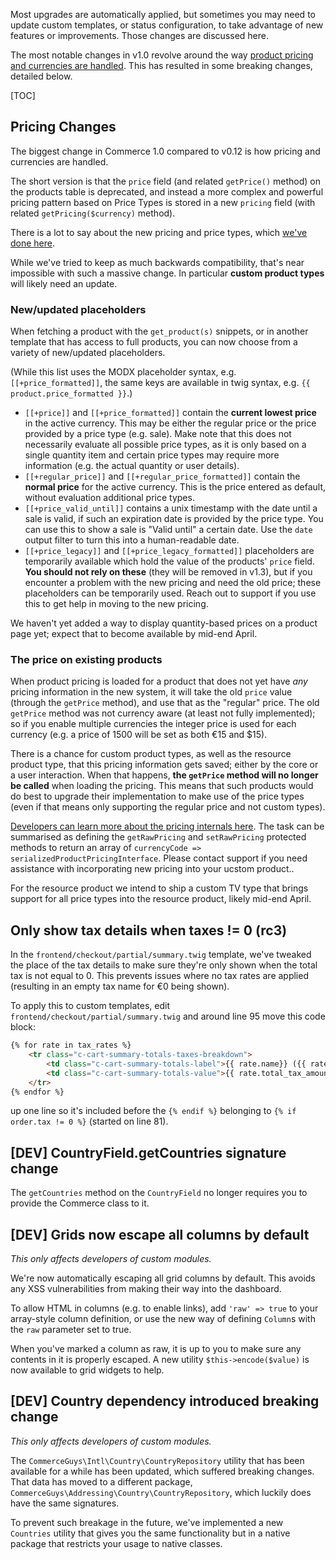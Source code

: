 Most upgrades are automatically applied, but sometimes you may need to update custom templates, or status configuration, to take advantage of new features or improvements. Those changes are discussed here.

The most notable changes in v1.0 revolve around the way [product pricing and currencies are handled](../Products/Price_Types). This has resulted in some breaking changes, detailed below.

[TOC]

## Pricing Changes

The biggest change in Commerce 1.0 compared to v0.12 is how pricing and currencies are handled. 

The short version is that the `price` field (and related `getPrice()` method) on the products table is deprecated, and instead a more complex and powerful pricing pattern based on Price Types is stored in a new `pricing` field (with related `getPricing($currency)` method). 

There is a lot to say about the new pricing and price types, which [we've done here](../Products/Price_Types). 

While we've tried to keep as much backwards compatibility, that's near impossible with such a massive change. In particular **custom product types** will likely need an update. 

### New/updated placeholders

When fetching a product with the `get_product(s)` snippets, or in another template that has access to full products, you can now choose from a variety of new/updated placeholders. 

(While this list uses the MODX placeholder syntax, e.g. `[[+price_formatted]]`, the same keys are available in twig syntax, e.g. `{{ product.price_formatted }}`.)

- `[[+price]]` and `[[+price_formatted]]` contain the **current lowest price** in the active currency. This may be either the regular price or the price provided by a price type (e.g. sale). Make note that this does not necessarily evaluate all possible price types, as it is only based on a single quantity item and certain price types may require more information (e.g. the actual quantity or user details).
- `[[+regular_price]]` and `[[+regular_price_formatted]]` contain the **normal price** for the active currency. This is the price entered as default, without evaluation additional price types. 
- `[[+price_valid_until]]` contains a unix timestamp with the date until a sale is valid, if such an expiration date is provided by the price type. You can use this to show a sale is "Valid until" a certain date. Use the `date` output filter to turn this into a human-readable date. 
- `[[+price_legacy]]` and `[[+price_legacy_formatted]]` placeholders are temporarily available which hold the value of the products' `price` field. **You should not rely on these** (they will be removed in v1.3), but if you encounter a problem with the new pricing and need the old price; these placeholders can be temporarily used. Reach out to support if you use this to get help in moving to the new pricing.

We haven't yet added a way to display quantity-based prices on a product page yet; expect that to become available by mid-end April.

### The price on existing products

When product pricing is loaded for a product that does not yet have _any_ pricing information in the new system, it will take the old `price` value (through the `getPrice` method), and use that as the "regular" price. The old `getPrice` method was not currency aware (at least not fully implemented); so if you enable multiple currencies the integer price is used for each currency (e.g. a price of 1500 will be set as both €15 and $15). 

There is a chance for custom product types, as well as the resource product type, that this pricing information gets saved; either by the core or a user interaction. When that happens, **the `getPrice` method will no longer be called** when loading the pricing. This means that such products would do best to upgrade their implementation to make use of the price types (even if that means only supporting the regular price and not custom types). 

[Developers can learn more about the pricing internals here](../Developer/Products/Pricing). The task can be summarised as defining the `getRawPricing` and `setRawPricing` protected methods to return an array of `currencyCode => serializedProductPricingInterface`. Please contact support if you need assistance with incorporating new pricing into your ucstom product..

For the resource product we intend to ship a custom TV type that brings support for all price types into the resource product, likely mid-end April. 

## Only show tax details when taxes != 0 (rc3)

In the `frontend/checkout/partial/summary.twig` template, we've tweaked the place of the tax details to make sure they're only shown when the total tax is not equal to 0. This prevents issues where no tax rates are applied (resulting in an empty tax name for €0 being shown).

To apply this to custom templates, edit `frontend/checkout/partial/summary.twig` and around line 95 move this code block:

````html
{% for rate in tax_rates %}
    <tr class="c-cart-summary-totals-taxes-breakdown">
        <td class="c-cart-summary-totals-label">{{ rate.name}} ({{ rate.percentage_formatted }} {% if rate.is_inclusive %} of {% else %} over {% endif %}{{ rate.total_taxed_amount_formatted }})</td>
        <td class="c-cart-summary-totals-value">{{ rate.total_tax_amount_formatted }}</td>
    </tr>
{% endfor %}
````

up one line so it's included before the `{% endif %}` belonging to `{% if order.tax != 0 %}` (started on line 81).

## [DEV] CountryField.getCountries signature change

The `getCountries` method on the `CountryField` no longer requires you to provide the Commerce class to it.

## [DEV] Grids now escape all columns by default

_This only affects developers of custom modules._

We're now automatically escaping all grid columns by default. This avoids any XSS vulnerabilities from making their way into the dashboard. 

To allow HTML in columns (e.g. to enable links), add `'raw' => true` to your array-style column definition, or use the new way of defining `Column`s with the `raw` parameter set to true. 

When you've marked a column as raw, it is up to you to make sure any contents in it is properly escaped. A new utility `$this->encode($value)` is now available to grid widgets to help. 

## [DEV] Country dependency introduced breaking change

_This only affects developers of custom modules._

The `CommerceGuys\Intl\Country\CountryRepository` utility that has been available for a while has been updated, which suffered breaking changes. That data has moved to a different package, `CommerceGuys\Addressing\Country\CountryRepository`, which luckily does have the same signatures. 

To prevent such breakage in the future, we've implemented a new `Countries` utility that gives you the same functionality but in a native package that restricts your usage to native classes.



